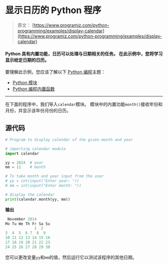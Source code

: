 # 显示日历的 Python 程序

> 原文： [https://www.programiz.com/python-programming/examples/display-calendar](https://www.programiz.com/python-programming/examples/display-calendar)

#### Python 具有内置功能，日历可以处理与日期相关的任务。 在此示例中，您将学习显示给定日期的日历。

要理解此示例，您应该了解以下 [Python 编程](/python-programming "Python tutorial")主题：

*   [Python 模块](/python-programming/modules)
*   [Python 编程内置函数](/python-programming/built-in-function)

* * *

在下面的程序中，我们导入`calendar`模块。 模块中的内置功能`month()`接收年份和月份，并显示该年份月份的日历。

## 源代码

```py
# Program to display calendar of the given month and year

# importing calendar module
import calendar

yy = 2014  # year
mm = 11    # month

# To take month and year input from the user
# yy = int(input("Enter year: "))
# mm = int(input("Enter month: "))

# display the calendar
print(calendar.month(yy, mm)) 
```

**输出**

```py
 November 2014
Mo Tu We Th Fr Sa Su
             1  2
3  4  5  6 7  8  9
10 11 12 13 14 15 16
17 18 19 20 21 22 23
24 25 26 27 28 29 30 
```

您可以更改变量`yy`和`mm`的值，然后运行它以测试该程序的其他日期。